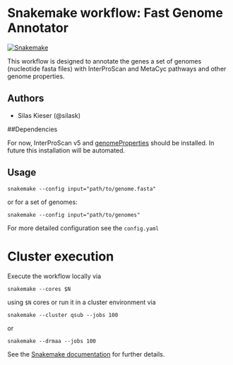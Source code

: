 # Snakemake workflow: Fast Genome Annotator

[![Snakemake](https://img.shields.io/badge/snakemake-≥5-brightgreen.svg)](https://snakemake.bitbucket.io)

This workflow is designed to annotate the genes a set of genomes (nucleotide fasta files) with InterProScan and MetaCyc pathways and other genome properties.

## Authors

* Silas Kieser (@silask)

##Dependencies

For now, InterProScan v5 and [genomeProperties](https://genome-properties.readthedocs.io/en/latest/calculating.html#local-analysis-method) should be installed. In future this installation will be automated.

## Usage

    snakemake --config input="path/to/genome.fasta"

or for a set of genomes:

    snakemake --config input="path/to/genomes"

For more detailed configuration see the `config.yaml`

# Cluster execution

Execute the workflow locally via

    snakemake --cores $N

using `$N` cores or run it in a cluster environment via

    snakemake --cluster qsub --jobs 100

or

    snakemake --drmaa --jobs 100

See the [Snakemake documentation](https://snakemake.readthedocs.io) for further details.
 
